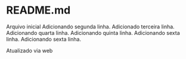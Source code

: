 # README.md


Arquivo inicial
Adicionando segunda linha.
Adicionado terceira linha.
Adicionando quarta linha.
Adicionando quinta linha.
Adicionando sexta linha.
Adicionando sexta linha.

Atualizado via web

